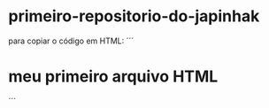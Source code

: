 # primeiro-repositorio-do-japinhak

para copiar o código em HTML:
´´´
<html>
<h1>meu primeiro arquivo HTML</h1
</html>
´´´
